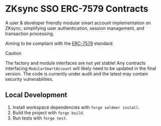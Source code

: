 # ZKsync SSO ERC-7579 Contracts

A user & developer friendly modular smart account implementation on ZKsync;
simplifying user authentication, session management, and transaction processing.

Aiming to be compliant with the [ERC-7579](https://erc7579.com/) standard.

> [!CAUTION]
> The factory and module interfaces are not yet stable! Any contracts interfacing
> `ModularSmartAccount` will likely need to be updated in the
> final version. The code is currently under audit and the latest may contain
> security vulnerabilities.

## Local Development

1. Install workspace dependencies with `forge soldeer install`.
2. Build the project with `forge build`.
3. Run tests with `forge test`.
